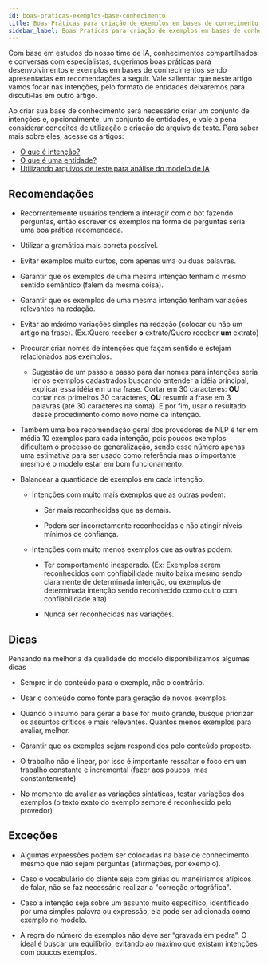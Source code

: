 ```yaml
---
id: boas-praticas-exemplos-base-conhecimento
title: Boas Práticas para criação de exemplos em bases de conhecimento
sidebar_label: Boas Práticas para criação de exemplos em bases de conhecimento
---
```


Com base em estudos do nosso time de IA, conhecimentos compartilhados e conversas com especialistas, sugerimos boas práticas para desenvolvimentos e exemplos em bases de conhecimentos sendo apresentadas em recomendações a seguir. Vale salientar que neste artigo vamos focar nas intenções, pelo formato de entidades deixaremos para discuti-las em outro artigo.

Ao criar sua base de conhecimento será necessário criar um conjunto de intenções e, opcionalmente, um conjunto de entidades, e vale a pena considerar conceitos de utilização e criação de arquivo de teste. Para saber mais sobre eles, acesse os artigos:
 
* [O que é intenção?](https://help.blip.ai/docs/ai/nlp/o-que-e-intencao/)
* [O que é uma entidade?](https://help.blip.ai/docs/ai/nlp/o-que-e-entidade/)
* [Utilizando arquivos de teste para análise do modelo de IA](https://help.blip.ai/docs/ai/nlp/utilizando-arquivos-teste-analise-modelo-ia/)


## Recomendações


- Recorrentemente usuários tendem a interagir com o bot fazendo perguntas, então escrever os exemplos na forma de perguntas seria uma boa prática recomendada.

- Utilizar a gramática mais correta possível.

- Evitar exemplos muito curtos, com apenas uma ou duas palavras.

- Garantir que os exemplos de uma mesma intenção tenham o mesmo sentido semântico (falem da mesma coisa).

- Garantir que os exemplos de uma mesma intenção tenham variações relevantes na redação.

- Evitar ao máximo variações simples na redação (colocar ou não um artigo na frase). (Ex.:Quero receber **o** extrato/Quero receber **um** extrato)

- Procurar criar nomes de intenções que façam sentido e estejam relacionados aos exemplos.

	- Sugestão de um passo a passo para dar nomes para intenções seria ler os exemplos cadastrados buscando entender a idéia principal, explicar essa idéia em uma frase. Cortar em 30 caracteres: **OU** cortar nos primeiros 30 caracteres, **OU** resumir a frase em 3 palavras (até 30 caracteres na soma). E por fim, usar o resultado desse procedimento como novo nome da intenção.

 - Também uma boa recomendação geral dos provedores de NLP é ter em média 10 exemplos para cada intenção, pois poucos exemplos dificultam o processo de generalização, sendo esse número apenas uma estimativa para ser usado como referência mas o importante mesmo é o modelo estar em bom funcionamento.

- Balancear a quantidade de exemplos em cada intenção.

	- Intenções com muito mais exemplos que as outras podem:

		- Ser mais reconhecidas que as demais.

		- Podem ser incorretamente reconhecidas e não atingir níveis mínimos de confiança.

	 - Intenções com muito menos exemplos que as outras podem:

		- Ter comportamento inesperado. (Ex: Exemplos serem reconhecidos com confiabilidade muito baixa mesmo sendo claramente de determinada intenção, ou exemplos de determinada intenção sendo reconhecido como outro com confiabilidade alta)

		- Nunca ser reconhecidas nas variações.

## Dicas

Pensando na melhoria da qualidade do modelo disponibilizamos algumas dicas

- Sempre ir do conteúdo para o exemplo, não o contrário.

- Usar o conteúdo como fonte para geração de novos exemplos.

- Quando o insumo para gerar a base for muito grande, busque priorizar os assuntos críticos e mais relevantes. Quantos menos exemplos para avaliar, melhor.

- Garantir que os exemplos sejam respondidos pelo conteúdo proposto.

- O trabalho não é linear, por isso é importante ressaltar o foco em um trabalho constante e incremental (fazer aos poucos, mas constantemente)

- No momento de avaliar as variações sintáticas, testar variações dos exemplos (o texto exato do exemplo sempre é reconhecido pelo provedor)

## Exceções 

- Algumas expressões podem ser colocadas na base de conhecimento mesmo que não sejam perguntas (afirmações, por exemplo).

- Caso o vocabulário do cliente seja com gírias ou maneirismos atípicos de falar, não se faz necessário realizar a "correção ortográfica".

- Caso a intenção seja sobre um assunto muito específico, identificado por uma simples palavra ou expressão, ela pode ser adicionada como exemplo no modelo.

- A regra do número de exemplos não deve ser “gravada em pedra”. O ideal é buscar um equilíbrio, evitando ao máximo que existam intenções com poucos exemplos.

